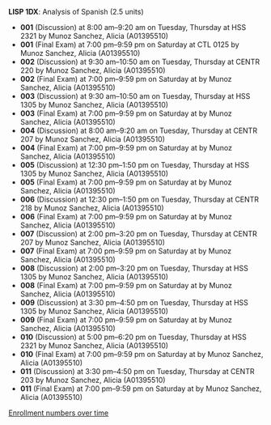 **LISP 1DX**: Analysis of Spanish (2.5 units)

- **001** (Discussion) at 8:00 am–9:20 am on Tuesday, Thursday at HSS 2321 by Munoz Sanchez, Alicia (A01395510)
- **001** (Final Exam) at 7:00 pm–9:59 pm on Saturday at CTL 0125 by Munoz Sanchez, Alicia (A01395510)
- **002** (Discussion) at 9:30 am–10:50 am on Tuesday, Thursday at CENTR 220 by Munoz Sanchez, Alicia (A01395510)
- **002** (Final Exam) at 7:00 pm–9:59 pm on Saturday at   by Munoz Sanchez, Alicia (A01395510)
- **003** (Discussion) at 9:30 am–10:50 am on Tuesday, Thursday at HSS 1305 by Munoz Sanchez, Alicia (A01395510)
- **003** (Final Exam) at 7:00 pm–9:59 pm on Saturday at   by Munoz Sanchez, Alicia (A01395510)
- **004** (Discussion) at 8:00 am–9:20 am on Tuesday, Thursday at CENTR 207 by Munoz Sanchez, Alicia (A01395510)
- **004** (Final Exam) at 7:00 pm–9:59 pm on Saturday at   by Munoz Sanchez, Alicia (A01395510)
- **005** (Discussion) at 12:30 pm–1:50 pm on Tuesday, Thursday at HSS 1305 by Munoz Sanchez, Alicia (A01395510)
- **005** (Final Exam) at 7:00 pm–9:59 pm on Saturday at   by Munoz Sanchez, Alicia (A01395510)
- **006** (Discussion) at 12:30 pm–1:50 pm on Tuesday, Thursday at CENTR 218 by Munoz Sanchez, Alicia (A01395510)
- **006** (Final Exam) at 7:00 pm–9:59 pm on Saturday at   by Munoz Sanchez, Alicia (A01395510)
- **007** (Discussion) at 2:00 pm–3:20 pm on Tuesday, Thursday at CENTR 207 by Munoz Sanchez, Alicia (A01395510)
- **007** (Final Exam) at 7:00 pm–9:59 pm on Saturday at   by Munoz Sanchez, Alicia (A01395510)
- **008** (Discussion) at 2:00 pm–3:20 pm on Tuesday, Thursday at HSS 1305 by Munoz Sanchez, Alicia (A01395510)
- **008** (Final Exam) at 7:00 pm–9:59 pm on Saturday at   by Munoz Sanchez, Alicia (A01395510)
- **009** (Discussion) at 3:30 pm–4:50 pm on Tuesday, Thursday at HSS 1305 by Munoz Sanchez, Alicia (A01395510)
- **009** (Final Exam) at 7:00 pm–9:59 pm on Saturday at   by Munoz Sanchez, Alicia (A01395510)
- **010** (Discussion) at 5:00 pm–6:20 pm on Tuesday, Thursday at HSS 2321 by Munoz Sanchez, Alicia (A01395510)
- **010** (Final Exam) at 7:00 pm–9:59 pm on Saturday at   by Munoz Sanchez, Alicia (A01395510)
- **011** (Discussion) at 3:30 pm–4:50 pm on Tuesday, Thursday at CENTR 203 by Munoz Sanchez, Alicia (A01395510)
- **011** (Final Exam) at 7:00 pm–9:59 pm on Saturday at   by Munoz Sanchez, Alicia (A01395510)

[Enrollment numbers over time](./LISP1DX.tsv)
